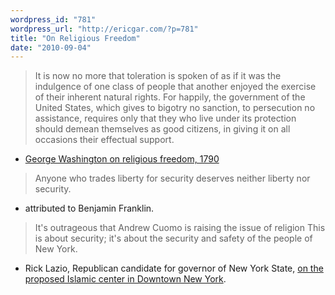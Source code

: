 ```yaml
---
wordpress_id: "781"
wordpress_url: "http://ericgar.com/?p=781"
title: "On Religious Freedom"
date: "2010-09-04"
---
```


> It is now no more that toleration is spoken of as if it was the
> indulgence of one class of people that another enjoyed the exercise
> of their inherent natural rights. For happily, the government of the
> United States, which gives to bigotry no sanction, to persecution no
> assistance, requires only that they who live under its protection
> should demean themselves as good citizens, in giving it on all
> occasions their effectual support.

- [George Washington on religious freedom, 1790][gw]

    [gw]: http://www.loc.gov/exhibits/treasures/trm006.html

> Anyone who trades liberty for security deserves neither liberty nor security.

- attributed to Benjamin Franklin. 

> It's outrageous that Andrew Cuomo is raising the issue of religion
> This is about security; it's about the security and safety of the
> people of New York.

- Rick Lazio, Republican candidate for governor of New York State,
[on the proposed Islamic center in Downtown New York][lazio].

    [lazio]: http://www.myfoxny.com/dpp/good_day_ny/lazio-opposes-mosque-near-ground-zero-20100708
